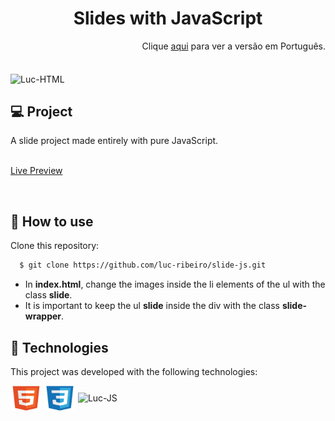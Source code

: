 <div align="center">
  <h1>
  Slides with JavaScript
  </h1>
</div> 

<div align="right">
  Clique <a href="https://github.com/luc-ribeiro/slide-js/blob/master/README-PTBR.md">aqui</a> para ver a versão em Português.
</div>

<br>
<br>

<div>
<img align="center" alt="Luc-HTML" src="https://github.com/luc-ribeiro/slide/blob/master/design/mockup.gif?raw=true">
</div>

## 💻 Project

A slide project made entirely with pure JavaScript.
<br>
<br>

<a href="https://luc-ribeiro.github.io/slide-js/">Live Preview</a>

<br> 

## :page_facing_up: How to use

Clone this repository:

```sh
  $ git clone https://github.com/luc-ribeiro/slide-js.git
```

- In **index.html**, change the images inside the li elements of the ul with the class **slide**.
- It is important to keep the ul **slide** inside the div with the class **slide-wrapper**.

## 🚀 Technologies

This project was developed with the following technologies:

<div style="display: inline_block">
	<img align="center" alt="Luc-HTML" height="40" width="50" src="https://raw.githubusercontent.com/devicons/devicon/master/icons/html5/html5-original.svg">
	<img align="center" alt="Luc-CSS" height="40" width="50" src="https://raw.githubusercontent.com/devicons/devicon/master/icons/css3/css3-original.svg">
  <img align="center" alt="Luc-JS" height="40" width="50" src="https://cdn.jsdelivr.net/gh/devicons/devicon/icons/javascript/javascript-original.svg" />
</div>
